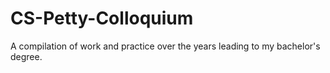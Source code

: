 # CS-Petty-Colloquium
A compilation of work and practice over the years leading to my bachelor's degree.
